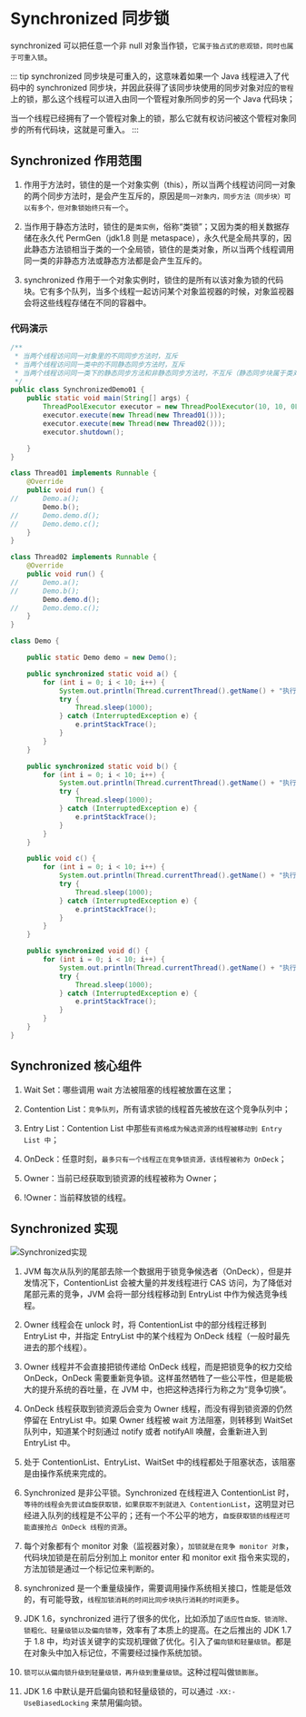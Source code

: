 # Synchronized 同步锁

synchronized 可以把任意一个非 null 对象当作锁，`它属于独占式的悲观锁，同时也属于可重入锁`。

::: tip
synchronized 同步块是可重入的，这意味着如果一个 Java 线程进入了代码中的 synchronized 同步块，并因此获得了该同步块使用的同步对象对应的`管程`上的锁，那么这个线程可以进入由同一个管程对象所同步的另一个 Java 代码块；

当一个线程已经拥有了一个管程对象上的锁，那么它就有权访问被这个管程对象同步的所有代码块，这就是可重入。
:::

## Synchronized 作用范围

1. 作用于方法时，锁住的是一个对象实例（this），所以当两个线程访问同一对象的两个同步方法时，是会产生互斥的，原因是`同一对象内，同步方法（同步块）可以有多个，但对象锁始终只有一个`。

2. 当作用于静态方法时，锁住的是`类实例`，俗称“类锁”；又因为类的相关数据存储在永久代 PermGen（jdk1.8 则是 metaspace），永久代是全局共享的，因此静态方法锁相当于类的一个全局锁，锁住的是类对象，所以当两个线程调用同一类的非静态方法或静态方法都是会产生互斥的。

3. synchronized 作用于一个对象实例时，锁住的是所有以该对象为锁的代码块。它有多个队列，当多个线程一起访问某个对象监视器的时候，对象监视器会将这些线程存储在不同的容器中。


### 代码演示

``` java
/**
 * 当两个线程访问同一对象里的不同同步方法时，互斥
 * 当两个线程访问同一类中的不同静态同步方法时，互斥
 * 当两个线程访问同一类下的静态同步方法和非静态同步方法时，不互斥（静态同步块属于类对象，非静态同步块属于类的实例对象）
 */
public class SynchronizedDemo01 {
	public static void main(String[] args) {
		ThreadPoolExecutor executor = new ThreadPoolExecutor(10, 10, 0L, TimeUnit.MILLISECONDS, new LinkedBlockingQueue<Runnable>(), Executors.defaultThreadFactory());
		executor.execute(new Thread(new Thread01()));
		executor.execute(new Thread(new Thread02()));
		executor.shutdown();

	}
}

class Thread01 implements Runnable {
	@Override
	public void run() {
//		Demo.a();
		Demo.b();
//		Demo.demo.d();
//		Demo.demo.c();
	}
}

class Thread02 implements Runnable {
	@Override
	public void run() {
//		Demo.a();
//		Demo.b();
		Demo.demo.d();
//		Demo.demo.c();
	}
}

class Demo {

	public static Demo demo = new Demo();

	public synchronized static void a() {
		for (int i = 0; i < 10; i++) {
			System.out.println(Thread.currentThread().getName() + "执行 a() ...");
			try {
				Thread.sleep(1000);
			} catch (InterruptedException e) {
				e.printStackTrace();
			}
		}
	}

	public synchronized static void b() {
		for (int i = 0; i < 10; i++) {
			System.out.println(Thread.currentThread().getName() + "执行 b() ...");
			try {
				Thread.sleep(1000);
			} catch (InterruptedException e) {
				e.printStackTrace();
			}
		}
	}

	public void c() {
		for (int i = 0; i < 10; i++) {
			System.out.println(Thread.currentThread().getName() + "执行 c() ...");
			try {
				Thread.sleep(1000);
			} catch (InterruptedException e) {
				e.printStackTrace();
			}
		}
	}

	public synchronized void d() {
		for (int i = 0; i < 10; i++) {
			System.out.println(Thread.currentThread().getName() + "执行 d() ...");
			try {
				Thread.sleep(1000);
			} catch (InterruptedException e) {
				e.printStackTrace();
			}
		}
	}
}
```

## Synchronized 核心组件

1. Wait Set：哪些调用 wait 方法被阻塞的线程被放置在这里；

2. Contention List：`竞争队列`，所有请求锁的线程首先被放在这个竞争队列中；

3. Entry List：Contention List 中那些`有资格成为候选资源的线程被移动到 Entry List 中`；

4. OnDeck：任意时刻，`最多只有一个线程正在竞争锁资源，该线程被称为 OnDeck`；

5. Owner：当前已经获取到锁资源的线程被称为 Owner；

6. !Owner：当前释放锁的线程。

## Synchronized 实现

<img :src="$withBase('/img/java/thread/Synchronized实现.png')" alt="Synchronized实现">

1. JVM 每次从队列的尾部去除一个数据用于锁竞争候选者（OnDeck），但是并发情况下，ContentionList 会被大量的并发线程进行 CAS 访问，为了降低对尾部元素的竞争，JVM 会将一部分线程移动到 EntryList 中作为候选竞争线程。

2. Owner 线程会在 unlock 时，将 ContentionList 中的部分线程迁移到 EntryList 中，并指定 EntryList 中的某个线程为 OnDeck 线程（一般时最先进去的那个线程）。

3. Owner 线程并不会直接把锁传递给 OnDeck 线程，而是把锁竞争的权力交给 OnDeck，OnDeck 需要重新竞争锁。这样虽然牺牲了一些公平性，但是能极大的提升系统的吞吐量，在 JVM 中，也把这种选择行为称之为“竞争切换”。

4. OnDeck 线程获取到锁资源后会变为 Owner 线程，而没有得到锁资源的仍然停留在 EntryList 中。如果 Owner 线程被 wait 方法阻塞，则转移到 WaitSet 队列中，知道某个时刻通过 notify 或者 notifyAll 唤醒，会重新进入到 EntryList 中。

5. 处于 ContentionList、EntryList、WaitSet 中的线程都处于阻塞状态，该阻塞是由操作系统来完成的。

6. Synchronized 是非公平锁。Synchronized 在线程进入 ContentionList 时，`等待的线程会先尝试自旋获取锁，如果获取不到就进入 ContentionList`，这明显对已经进入队列的线程是不公平的；还有一个不公平的地方，`自旋获取锁的线程还可能直接抢占 OnDeck 线程的资源`。

7. 每个对象都有个 monitor 对象（监视器对象），`加锁就是在竞争 monitor 对象`，代码块加锁是在前后分别加上 monitor enter 和 monitor exit 指令来实现的，方法加锁是通过一个标记位来判断的。

8. synchronized 是一个重量级操作，需要调用操作系统相关接口，性能是低效的，有可能导致，`线程加锁消耗的时间比同步块执行消耗的时间更多`。

9. JDK 1.6，synchronized 进行了很多的优化，比如添加了`适应性自旋、锁消除、锁粗化、轻量级锁以及偏向锁等`，效率有了本质上的提高。在之后推出的 JDK 1.7 于 1.8 中，均对该关键字的实现机理做了优化。引入了`偏向锁和轻量级锁`。都是在对象头中加入标记位，不需要经过操作系统加锁。

10. `锁可以从偏向锁升级到轻量级锁，再升级到重量级锁`。这种过程叫做`锁膨胀`。

11. JDK 1.6 中默认是开启偏向锁和轻量级锁的，可以通过 `-XX:-UseBiasedLocking` 来禁用偏向锁。